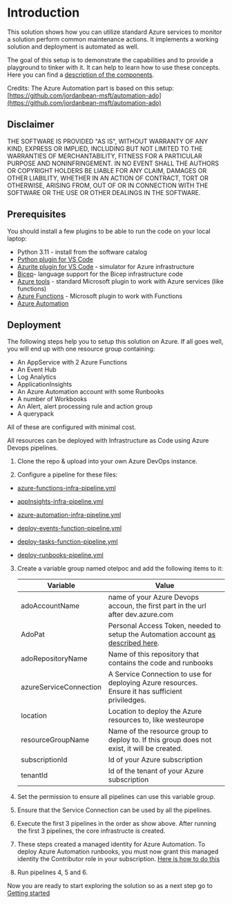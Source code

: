 # Introduction
This solution shows how you can utilize standard Azure services to monitor a solution perform common maintenance actions. It implements a working solution and deployment is automated as well.

The goal of this setup is to demonstrate the capabilities and to provide a playground to tinker with it. It can help to learn how to use these concepts. Here you can find a [description of the components](docs/Components.md).

Credits: The Azure Automation part is based on this setup: [https://github.com/jordanbean-msft/automation-ado](https://github.com/jordanbean-msft/automation-ado)


## Disclaimer
THE SOFTWARE IS PROVIDED "AS IS", WITHOUT WARRANTY OF ANY KIND, EXPRESS OR IMPLIED, INCLUDING BUT NOT LIMITED TO THE WARRANTIES OF MERCHANTABILITY, FITNESS FOR A PARTICULAR PURPOSE AND NONINFRINGEMENT. IN NO EVENT SHALL THE AUTHORS OR COPYRIGHT HOLDERS BE LIABLE FOR ANY CLAIM, DAMAGES OR OTHER LIABILITY, WHETHER IN AN ACTION OF CONTRACT, TORT OR OTHERWISE, ARISING FROM, OUT OF OR IN CONNECTION WITH THE SOFTWARE OR THE USE OR OTHER DEALINGS IN THE SOFTWARE.

## Prerequisites
You should install a few plugins to be able to run the code on your local laptop:
* Python 3.11 - install from the software catalog
* [Python plugin for VS Code](https://marketplace.visualstudio.com/items?itemName=ms-python.python)
* [Azurite plugin for VS Code](https://marketplace.visualstudio.com/items?itemName=Azurite.azurite) - simulator for Azure infrastructure
* [Bicep](https://marketplace.visualstudio.com/items?itemName=ms-azuretools.vscode-bicep)- language support for the Bicep infrastructure code
* [Azure tools](https://marketplace.visualstudio.com/items?itemName=ms-vscode.vscode-node-azure-pack) - standard Microsoft plugin to work with Azure services (like functions)
* [Azure Functions](https://marketplace.visualstudio.com/items?itemName=ms-azuretools.vscode-azurefunctions) - Microsoft plugin to work with Functions
* [Azure Automation](https://marketplace.visualstudio.com/items?itemName=azure-automation.vscode-azureautomation)

## Deployment
The following steps help you to setup this solution on Azure. If all goes well, you will end up with one resource group containing:
* An AppService with 2 Azure Functions
* An Event Hub
* Log Analytics
* ApplicationInsights
* An Azure Automation account with some Runbooks
* A number of Workbooks
* An Alert, alert processing rule and action group
* A querypack

All of these are configured with minimal cost.

All resources can be deployed with Infrastructure as Code using Azure Devops pipelines.
1. Clone the repo & upload into your own Azure DevOps instance.

2. Configure a pipeline for these files:
* [azure-functions-infra-pipeline.yml](azureFunctions/infra/azure-functions-infra-pipeline.yml)
* [appInsights-infra-pipeline.yml](appInsights/appInsights-infra-pipeline.yml)
* [azure-automation-infra-pipeline.yml](automation/infra/azure-automation-infra-pipeline.yml)
* [deploy-events-function-pipeline.yml](azureFunctions/EventsFunction/deploy-events-function-pipeline.yml)
* [deploy-tasks-function-pipeline.yml](azureFunctions/TasksFunction/deploy-tasks-function-pipeline.yml)

* [deploy-runbooks-pipeline.yml](automation/runbooks/deploy-runbooks-pipeline.yml)

3. Create a variable group named otelpoc and add the following items to it:

    | Variable|Value|
    ----------|-------
    |adoAccountName| name of your Azure Devops accoun, the first part in the url after dev.azure.com|
    |AdoPat|Personal Access Token, needed to setup the Automation account [as described here](https://github.com/jordanbean-msft/automation-ado).|
    |adoRepositoryName|Name of this repository that contains the code and runbooks|
    |azureServiceConnection|A Service Connection to use for deploying Azure resources. Ensure it has sufficient priviledges.|
    |location|Location to deploy the Azure resources to, like westeurope|
    |resourceGroupName|Name of the resource group to deploy to. If this group does not exist, it will be created.|
    |subscriptionId|Id of your Azure subscription|
    |tenantId|Id of the tenant of your Azure subscription|

4. Set the permission to ensure all pipelines can use this variable group.

5. Ensure that the Service Connection can be used by all the pipelines.

6. Execute the first 3 pipelines in the order as show above. After running the first 3 pipelines, the core infrastructe is created.

7. These steps created a managed identity for Azure Automation. To deploy Azure Automation runbooks, you must now grant this managed identity the Contributor role in your subscription. [Here is how to do this](https://github.com/jordanbean-msft/automation-ado)

8. Run pipelines 4, 5 and 6.

Now you are ready to start exploring the solution so as a next step go to [Getting started](docs/GettingStarted.md)
